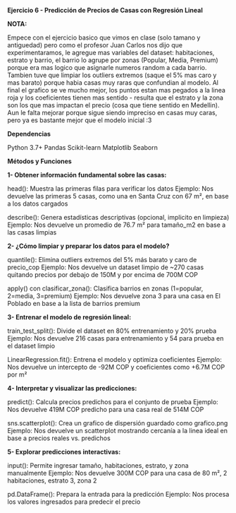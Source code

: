 **Ejercicio 6 - Predicción de Precios de Casas con Regresión Lineal**

**NOTA:**

Empece con el ejercicio basico que vimos en clase (solo tamano y antiguedad) pero como el profesor Juan Carlos nos dijo que experimentaramos, le agregue mas variables del dataset: habitaciones, estrato y barrio, el barrio lo agrupe por zonas (Popular, Media, Premium) porque era mas logico que asignarle numeros random a cada barrio. Tambien tuve que limpiar los outliers extremos (saque el 5% mas caro y mas barato) porque habia casas muy raras que confundian al modelo. Al final el grafico se ve mucho mejor, los puntos estan mas pegados a la linea roja y los coeficientes tienen mas sentido - resulta que el estrato y la zona son los que mas impactan el precio (cosa que tiene sentido en Medellin). Aun le falta mejorar porque sigue siendo impreciso en casas muy caras, pero ya es bastante mejor que el modelo inicial :3


**Dependencias**

Python 3.7+
Pandas
Scikit-learn
Matplotlib
Seaborn

**Métodos y Funciones**

**1- Obtener información fundamental sobre las casas:**

head(): Muestra las primeras filas para verificar los datos
Ejemplo: Nos devuelve las primeras 5 casas, como una en Santa Cruz con 67 m², en base a los datos cargados

describe(): Genera estadísticas descriptivas (opcional, implicito en limpieza)
Ejemplo: Nos devuelve un promedio de 76.7 m² para tamaño_m2 en base a las casas limpias



**2- ¿Cómo limpiar y preparar los datos para el modelo?**

quantile(): Elimina outliers extremos del 5% más barato y caro de precio_cop
Ejemplo: Nos devuelve un dataset limpio de ~270 casas quitando precios por debajo de 150M y por encima de 700M COP

apply() con clasificar_zona(): Clasifica barrios en zonas (1=popular, 2=media, 3=premium)
Ejemplo: Nos devuelve zona 3 para una casa en El Poblado en base a la lista de barrios premium



**3- Entrenar el modelo de regresión lineal:**

train_test_split(): Divide el dataset en 80% entrenamiento y 20% prueba
Ejemplo: Nos devuelve 216 casas para entrenamiento y 54 para prueba en el dataset limpio

LinearRegression.fit(): Entrena el modelo y optimiza coeficientes
Ejemplo: Nos devuelve un intercepto de -92M COP y coeficientes como +6.7M COP por m²



**4- Interpretar y visualizar las predicciones:**

predict(): Calcula precios predichos para el conjunto de prueba
Ejemplo: Nos devuelve 419M COP predicho para una casa real de 514M COP

sns.scatterplot(): Crea un grafico de dispersión guardado como grafico.png
Ejemplo: Nos devuelve un scatterplot mostrando cercanía a la linea ideal en base a precios reales vs. predichos



**5- Explorar predicciones interactivas:**

input(): Permite ingresar tamaño, habitaciones, estrato, y zona manualmente
Ejemplo: Nos devuelve 300M COP para una casa de 80 m², 2 habitaciones, estrato 3, zona 2

pd.DataFrame(): Prepara la entrada para la predicción
Ejemplo: Nos procesa los valores ingresados para predecir el precio